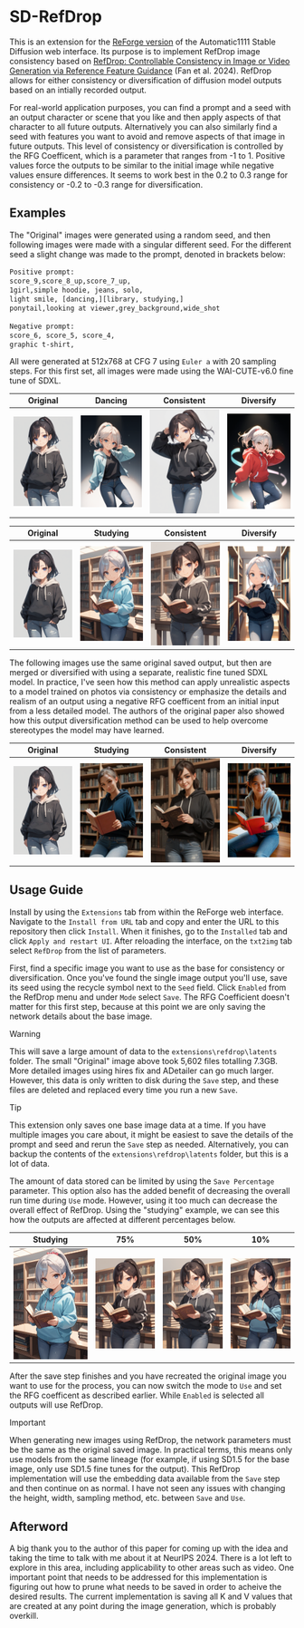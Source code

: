 # SD-RefDrop
This is an extension for the [ReForge version](https://github.com/Panchovix/stable-diffusion-webui-reForge) of the Automatic1111 Stable Diffusion web interface. Its purpose is to implement RefDrop image consistency based on [RefDrop: Controllable Consistency in Image or Video Generation via Reference Feature Guidance](https://arxiv.org/abs/2405.17661) (Fan et al. 2024). RefDrop allows for either consistency or diversification of diffusion model outputs based on an intially recorded output. 

For real-world application purposes, you can find a prompt and a seed with an output character or scene that you like and then apply aspects of that character to all future outputs. Alternatively you can also similarly find a seed with features you want to avoid and remove aspects of that image in future outputs. This level of consistency or diversification is controlled by the RFG Coefficent, which is a parameter that ranges from -1 to 1. Positive values force the outputs to be similar to the initial image while negative values ensure differences. It seems to work best in the 0.2 to 0.3 range for consistency or -0.2 to -0.3 range for diversification.

## Examples
The "Original" images were generated using a random seed, and then following images were made with a singular different seed. For the different seed a slight change was made to the prompt, denoted in brackets below:
```
Positive prompt:
score_9,score_8_up,score_7_up,
1girl,simple hoodie, jeans, solo,
light smile, [dancing,][library, studying,]
ponytail,looking at viewer,grey_background,wide_shot

Negative prompt:
score_6, score_5, score_4,
graphic t-shirt,
```
All were generated at 512x768 at CFG 7 using `Euler a` with 20 sampling steps. For this first set, all images were made using the WAI-CUTE-v6.0 fine tune of SDXL.

|   Original |    Dancing | Consistent |  Diversify |
| ------------ | ------------ | ------------ | ------------ |
| ![Base](examples/base.png) | ![Dance Base](examples/dance_base.png) | ![Dance Merge](examples/dance_merge.png) | ![Dance Diff](examples/dance_diff.png) |

|   Original |   Studying | Consistent |  Diversify |
| ------------ | ------------ | ------------ | ------------ |
| ![Base](examples/base.png) | ![Studying Base](examples/studying_base.png) | ![Studying Merge](examples/studying_merge.png) | ![Studying Diff](examples/studying_diff.png) |

The following images use the same original saved output, but then are merged or diversified with using a separate, realistic fine tuned SDXL model. In practice, I've seen how this method can apply unrealistic aspects to a model trained on photos via consistency or emphasize the details and realism of an output using a negative RFG coefficent from an initial input from a less detailed model. The authors of the original paper also showed how this output diversification method can be used to help overcome stereotypes the model may have learned.

|   Original |   Studying | Consistent |  Diversify |
| ------------ | ------------ | ------------ | ------------ |
| ![Base](examples/base.png) | ![Real Base](examples/real_base.png) | ![Real Merge](examples/real_merge.png) | ![Real Diff](examples/real_diff.png) |

## Usage Guide
Install by using the `Extensions` tab from within the ReForge web interface. Navigate to the `Install from URL` tab and copy and enter the URL to this repository then click `Install`. When it finishes, go to the `Installed` tab and click `Apply and restart UI`. After reloading the interface, on the `txt2img` tab select `RefDrop` from the list of parameters.

First, find a specific image you want to use as the base for consistency or diversification. Once you've found the single image output you'll use, save its seed using the recycle symbol next to the `Seed` field. Click `Enabled` from the RefDrop menu and under `Mode` select `Save`. The RFG Coefficient doesn't matter for this first step, because at this point we are only saving the network details about the base image.

> [!WARNING]
> This will save a large amount of data to the `extensions\refdrop\latents` folder. The small "Original" image above took 5,602 files totalling 7.3GB. More detailed images using hires fix and ADetailer can go much larger. However, this data is only written to disk during the `Save` step, and these files are deleted and replaced every time you run a new `Save`.

> [!TIP]
> This extension only saves one base image data at a time. If you have multiple images you care about, it might be easiest to save the details of the prompt and seed and rerun the `Save` step as needed. Alternatively, you can backup the contents of the `extensions\refdrop\latents` folder, but this is a lot of data.

The amount of data stored can be limited by using the `Save Percentage` parameter. This option also has the added benefit of decreasing the overall run time during `Use` mode. However, using it too much can decrease the overall effect of RefDrop. Using the "studying" example, we can see this how the outputs are affected at different percentages below.

 |   Studying |   75% | 50% |  10% |
| ------------ | ------------ | ------------ | ------------ |
| ![Studying Base](examples/studying_base.png) | ![Studying 75%](examples/studying_75.png) | ![Studying 50%](examples/studying_50.png) | ![Studying 10%](examples/studying_10.png) |

After the save step finishes and you have recreated the original image you want to use for the process, you can now switch the mode to `Use` and set the RFG coefficent as described earlier. While `Enabled` is selected all outputs will use RefDrop.

> [!IMPORTANT]
> When generating new images using RefDrop, the network parameters must be the same as the original saved image. In practical terms, this means only use models from the same lineage (for example, if using SD1.5 for the base image, only use SD1.5 fine tunes for the output). This RefDrop implementation will use the embedding data available from the `Save` step and then continue on as normal. I have not seen any issues with changing the height, width, sampling method, etc. between `Save` and `Use`.

## Afterword
A big thank you to the author of this paper for coming up with the idea and taking the time to talk with me about it at NeurIPS 2024. There is a lot left to explore in this area, including applicability to other areas such as video. One important point that needs to be addressed for this implementation is figuring out how to prune what needs to be saved in order to acheive the desired results. The current implementation is saving all K and V values that are created at any point during the image generation, which is probably overkill.